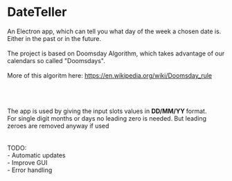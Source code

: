 # DateTeller
An Electron app, which can tell you what day of the week a chosen date is. Either in the past or in the future.
<br> <br>
The project is based on Doomsday Algorithm, which takes advantage of our calendars so called "Doomsdays". <br> <br>
More of this algoritm here: https://en.wikipedia.org/wiki/Doomsday_rule

<br>
<br>
<br>
The app is used by giving the input slots values in <b> DD/MM/YY </b> format.
<br>
For single digit months or days no leading zero is needed. But leading zeroes are removed anyway if used<br>
<br>
<br>
TODO: <br>
- Automatic updates <br>
- Improve GUI <br>
- Error handling <br>
